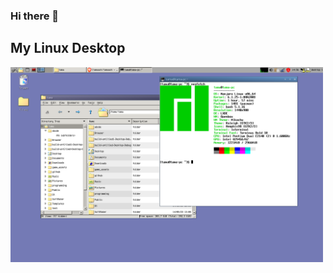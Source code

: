 ### Hi there 👋

## My Linux Desktop
<img src="Screenshot from 2023-06-27 14-56-22.png" width="500">
